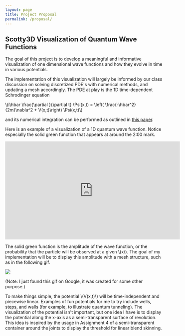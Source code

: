 ```yaml
---
layout: page
title: Project Proposal
permalink: /proposal/
---
```

<script type="text/javascript"
    src="http://cdn.mathjax.org/mathjax/latest/MathJax.js?config=TeX-AMS-MML_HTMLorMML">
</script>

## Scotty3D Visualization of Quantum Wave Functions

The goal of this project is to develop a meaningful and informative visualization of one dimensional wave functions and how they evolve in time in various potentials. 

The implementation of this visualization will largely be informed by our class discussion on solving discretized PDE's with numerical methods, and updating a mesh accordingly. The PDE at play is the 1D time-dependent Schrodinger equation 

\\(i\hbar \frac{\partial }{\partial t} \Psi(x,t) = \left( \frac{-\hbar^2}{2m}\nabla^2 + V(x,t)\right) \Psi(x,t)\\)

and its numerical integration can be performed as outlined in [this paper](http://www.scielo.org.mx/pdf/rmfe/v54n2/v54n2a3.pdf). 

Here is an example of a visualization of a 1D quantum wave function. Notice especially the solid green function that appears at around the 2:00 mark.

<iframe width="560" height="315" src="https://www.youtube.com/embed/imdFhDbWDyM" frameborder="0" allowfullscreen></iframe>

The solid green function is the amplitude of the wave function, or the probability that the particle will be observed at a given \\(x\\). The goal of my implementation will be to display this amplitude with a mesh structure, such as in the following gif. 

<img src="/images/wave.gif" />

(Note: I just found this gif on Google, it was created for some other purpose.) 

To make things simple, the potential \\(V(x,t)\\) will be time-independent and piecewise linear. Examples of fun potentials for me to try include wells, steps, and walls (for example, to illustrate quantum tunneling). The visualization of the potential isn't important, but one idea I have is to display the potential along the x-axis as a semi-transparent surface of revolution. This idea is inspired by the usage in Assignment 4 of a semi-transparent container around the joints to display the threshold for linear blend skinning. 

